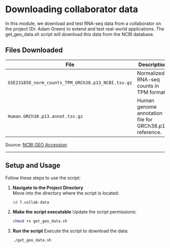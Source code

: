 # Downloading collaborator data

In this module, we download and test RNA-seq data from a collaborator on the project (Dr. Adam Green) to extend and test real-world applications. The get_geo_data.sh script will download this data from the NCBI database. 


## Files Downloaded
| **File**                                   | **Description**                                           |
|-------------------------------------------|-----------------------------------------------------------|
| `GSE231858_norm_counts_TPM_GRCh38.p13_NCBI.tsv.gz` | Normalized RNA-seq counts in TPM format.                 |
| `Human.GRCh38.p13.annot.tsv.gz`            | Human genome annotation file for GRCh38.p13 reference.    |

Source: [NCBI GEO Accession](https://www.ncbi.nlm.nih.gov/geo/query/acc.cgi?acc=GSE231858)

---

## Setup and Usage

Follow these steps to use the script:

1. **Navigate to the Project Directory**  
   Move into the directory where the script is located:
   ```bash
   cd 7.collab-data
2. **Make the script executable**
    Update the script permissions:
    ```bash
    chmod +x get_geo_data.sh
3. **Run the script**
    Execute the script to download the data:
    ```bash
    ./get_geo_data.sh
